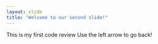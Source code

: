 ```yaml
---
layout: slide
title: "Welcome to our second slide!"
---
```

This is my first code review
Use the left arrow to go back!
